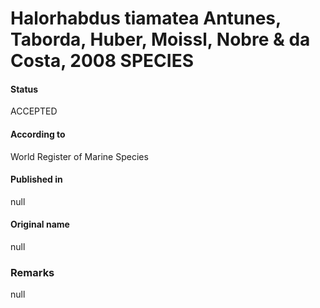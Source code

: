 # Halorhabdus tiamatea Antunes, Taborda, Huber, Moissl, Nobre & da Costa, 2008 SPECIES

#### Status
ACCEPTED

#### According to
World Register of Marine Species

#### Published in
null

#### Original name
null

### Remarks
null
